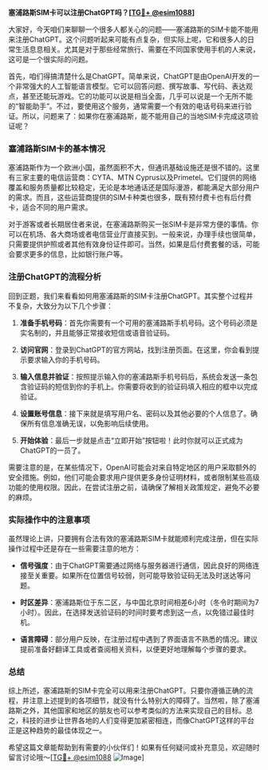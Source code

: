 **塞浦路斯SIM卡可以注册ChatGPT吗？[[TG💪+ @esim1088](https://t.me/s/esim1088)]**

大家好，今天咱们来聊聊一个很多人都关心的问题——塞浦路斯的SIM卡能不能用来注册ChatGPT。这个问题听起来可能有点复杂，但实际上呢，它和很多人的日常生活息息相关。尤其是对于那些经常旅行、需要在不同国家使用手机的人来说，这可是一个很实际的问题。

首先，咱们得搞清楚什么是ChatGPT。简单来说，ChatGPT是由OpenAI开发的一个非常强大的人工智能语言模型。它可以回答问题、撰写故事、写代码、表达观点，甚至还能玩游戏。它的功能可以说是相当全面，几乎可以说是一个无所不能的“智能助手”。不过，要使用这个服务，通常需要一个有效的电话号码来进行验证。所以，问题来了：如果你在塞浦路斯，能不能用自己的当地SIM卡完成这项验证呢？

### 塞浦路斯SIM卡的基本情况

塞浦路斯作为一个欧洲小国，虽然面积不大，但通讯基础设施还是很不错的。这里有三家主要的电信运营商：CYTA、MTN Cyprus以及Primetel。它们提供的网络覆盖和服务质量都比较稳定，无论是本地通话还是国际漫游，都能满足大部分用户的需求。而且，这些运营商提供的SIM卡种类也很多，既有预付费卡也有后付费卡，适合不同的用户需求。

对于游客或者长期居住者来说，在塞浦路斯购买一张SIM卡是非常方便的事情。你可以在机场、各大商场或者电信营业厅直接买到。一般来说，办理手续也很简单，只需要提供护照或者其他有效身份证件即可。当然，如果是后付费套餐的话，可能会要求更多的信息，比如银行账户等。

### 注册ChatGPT的流程分析

回到正题，我们来看看如何用塞浦路斯的SIM卡注册ChatGPT。其实整个过程并不复杂，大致分为以下几个步骤：

1. **准备手机号码**：首先你需要有一个可用的塞浦路斯手机号码。这个号码必须是实名制的，并且能够正常接收短信或语音验证码。
   
2. **访问官网**：登录到ChatGPT的官方网站，找到注册页面。在这里，你会看到提示要求输入你的手机号码。

3. **输入信息并验证**：按照提示输入你的塞浦路斯手机号码后，系统会发送一条包含验证码的短信到你的手机上。你需要将收到的验证码填入相应的框中以完成验证。

4. **设置账号信息**：接下来就是填写用户名、密码以及其他必要的个人信息了。确保所有信息准确无误，以免影响后续使用。

5. **开始体验**：最后一步就是点击“立即开始”按钮啦！此时你就可以正式成为ChatGPT的一员了。

需要注意的是，在某些情况下，OpenAI可能会对来自特定地区的用户采取额外的安全措施。例如，他们可能会要求用户提供更多身份证明材料，或者限制某些高级功能的使用权限。因此，在尝试注册之前，请确保了解相关政策规定，避免不必要的麻烦。

### 实际操作中的注意事项

虽然理论上讲，只要拥有合法有效的塞浦路斯SIM卡就能顺利完成注册，但在实际操作过程中还是存在一些需要注意的地方：

- **信号强度**：由于ChatGPT需要通过网络与服务器进行通信，因此良好的网络连接至关重要。如果所在位置信号较弱，则可能导致验证码无法及时送达等问题。
  
- **时区差异**：塞浦路斯位于东二区，与中国北京时间相差6小时（冬令时期间为7小时）。因此，在选择发送验证码的时间时要考虑到这一点，以免错过最佳时机。
  
- **语言障碍**：部分用户反映，在注册过程中遇到了界面语言不熟悉的情况。建议提前准备好翻译工具或者查阅相关资料，以便更好地理解每个步骤的要求。

### 总结

综上所述，塞浦路斯的SIM卡完全可以用来注册ChatGPT。只要你遵循正确的流程，并注意上述提到的各项细节，就没有什么特别大的障碍了。当然啦，除了塞浦路斯之外，其他国家和地区的朋友也可以参考类似的方法来实现自己的目标。总之，科技的进步让世界各地的人们变得更加紧密相连，而像ChatGPT这样的平台正是这种趋势的最佳体现之一。

希望这篇文章能帮助到有需要的小伙伴们！如果有任何疑问或补充意见，欢迎随时留言讨论哦～[[TG💪+ @esim1088](https://t.me/s/esim1088) ![Image](https://i.postimg.cc/4NQfJmqS/Snipaste-2025-05-13-00-14-12.png)]